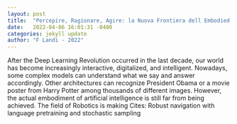 ```yaml
---
layout: post
title:  "Percepire, Ragionare, Agire: la Nuova Frontiera dell Embodied AI"
date:   2022-04-06 16:01:31 -0400
categories: jekyll update
author: "F Landi - 2022"
---
```

After the Deep Learning Revolution occurred in the last decade, our world has become increasingly interactive, digitalized, and intelligent. Nowadays, some complex models can understand what we say and answer accordingly. Other architectures can recognize President Obama or a movie poster from Harry Potter among thousands of different images. However, the actual embodiment of artificial intelligence is still far from being achieved. The field of Robotics is making Cites: Robust navigation with language pretraining and stochastic sampling